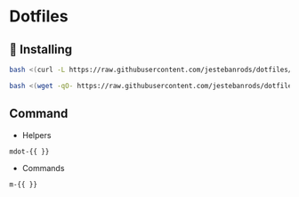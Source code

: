 # Dotfiles

## 🚀 Installing

```bash
bash <(curl -L https://raw.githubusercontent.com/jestebanrods/dotfiles/master/installer.sh)
```

```bash
bash <(wget -qO- https://raw.githubusercontent.com/jestebanrods/dotfiles/master/installer.sh)
```

## Command

* Helpers
```
mdot-{{ }}
```

* Commands
```
m-{{ }}
```

